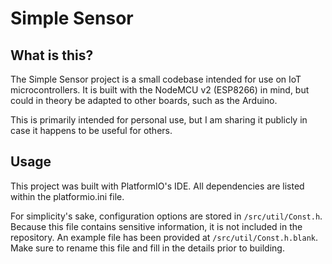 # Simple Sensor

## What is this?
The Simple Sensor project is a small codebase intended for use on IoT microcontrollers. It is built with the NodeMCU v2 (ESP8266) in mind, but could in theory be adapted to other boards, such as the Arduino.

This is primarily intended for personal use, but I am sharing it publicly in case it happens to be useful for others.

## Usage

This project was built with PlatformIO's IDE. All dependencies are listed within the platformio.ini file.

For simplicity's sake, configuration options are stored in ```/src/util/Const.h```. Because this file contains sensitive information, it is not included in the repository. An example file has been provided at ```/src/util/Const.h.blank```. Make sure to rename this file and fill in the details prior to building.
